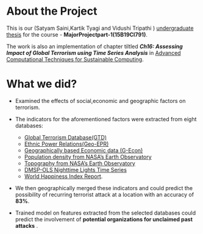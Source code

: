 # About the Project 

This is our (Satyam Saini,Kartik Tyagi and Vidushi Tripathi ) [undergraduate thesis](https://drive.google.com/file/d/1NZqP6LaGngcYbHkZE1lsXDX4iW7jj9pJ/view?usp=sharing) for the course - **MajorProjectpart-1(15B19CI791)**.

The work is also an implementation of chapter tiltled ***Ch16: Assessing Impact of Global Terrorism using Time Series Analysis*** in [Advanced Computational Techniques for Sustainable Computing](https://www.routledge.com/Advanced-Computational-Techniques-for-Sustainable-Computing/Rathi-Sinha/p/book/9780367495220
).

# What we did?
* Examined the effects of social,economic and geographic factors on terrorism.

* The indicators for the aforementioned factors were extracted from eight databases:
  * [Global Terrorism Database(GTD)](https://www.start.umd.edu/gtd/)
  * [Ethnic Power Relations(Geo-EPR)](https://icr.ethz.ch/data/epr/geoepr/)
  * [Geographically based Economic data (G-Econ)](https://gecon.yale.edu/)
  * [Population density from NASA’s Earth Observatory](https://neo.gsfc.nasa.gov/view.php?datasetId=SEDAC_POP)
  * [Topography from NASA’s Earth Observatory](https://visibleearth.nasa.gov/images/73934/topography)
  * [DMSP-OLS Nighttime Lights Time Series](https://ngdc.noaa.gov/eog/dmsp/downloadV4composites.html)
  * [World Happiness Index Report](https://www.kaggle.com/unsdsn/world-happiness).

* We then geographically merged these indicators and could predict the possibility of recurring terrorist attack at a location with  an accuracy of **83%**.

* Trained model on features extracted from the selected databases could predict the involvement of **potential organizations for unclaimed past attacks** .
